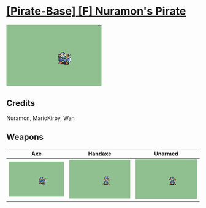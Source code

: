 # [\[Pirate-Base\] \[F\] Nuramon's Pirate](./%5BPirate-Base%5D%20%5BF%5D%20Nuramon's%20Pirate)

<img src="./3.%20Axe/Axe_000.png" alt="[Pirate-Base] [F] Nuramon's Pirate standing" />

## Credits

Nuramon, MarioKirby, Wan

## Weapons


|Axe |Handaxe |Unarmed |
|  :---: | :---: | :---: |
| <img alt="Axe animation" src="./3.%20Axe/Axe.gif" /> | <img alt="Handaxe animation" src="./4.%20Handaxe/Handaxe.gif" /> | <img alt="Unarmed animation" src="./8.%20Unarmed/Unarmed.gif" /> |
